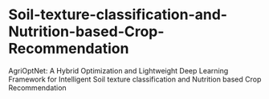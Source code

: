 # Soil-texture-classification-and-Nutrition-based-Crop-Recommendation
AgriOptNet: A Hybrid Optimization and Lightweight Deep Learning Framework for Intelligent Soil texture classification and Nutrition based Crop Recommendation

